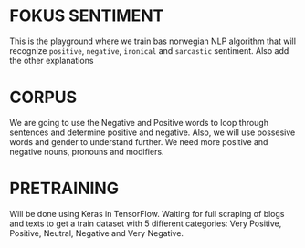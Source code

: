 # FOKUS SENTIMENT

This is the playground where we train bas norwegian NLP algorithm
that will recognize `positive`, `negative`, `ironical` and
`sarcastic` sentiment. Also add the other explanations

# CORPUS

We are going to use the Negative and Positive words to loop through sentences and determine
positive and negative. Also, we will use possesive words and gender to understand further.
We need more positive and negative nouns, pronouns and modifiers.

# PRETRAINING

Will be done using Keras in TensorFlow. Waiting for full scraping of blogs and texts to get a 
train dataset with 5 different categories: Very Positive, Positive, Neutral, Negative and 
Very Negative.